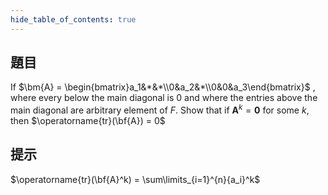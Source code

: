 ```yaml
---
hide_table_of_contents: true
---
```

## 題目

If $\bm{A} = \begin{bmatrix}a_1&*&*\\0&a_2&*\\0&0&a_3\end{bmatrix}$ , where every below the main diagonal is $0$ and where the entries above the main diagonal are arbitrary element of $F$. Show that if $\bm{A}^k = \bm{0}$ for some $k$, then $\operatorname{tr}(\bf{A}) = 0$

## 提示

$\operatorname{tr}(\bf{A}^k) = \sum\limits_{i=1}^{n}{a_i}^k$